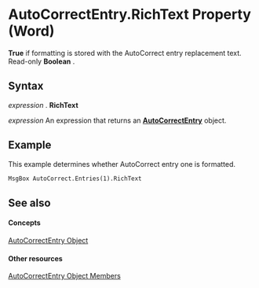 
# AutoCorrectEntry.RichText Property (Word)

 **True** if formatting is stored with the AutoCorrect entry replacement text. Read-only **Boolean** .


## Syntax

 _expression_ . **RichText**

 _expression_ An expression that returns an **[AutoCorrectEntry](33173958-42eb-00ef-7f37-41f95ed47f87.md)** object.


## Example

This example determines whether AutoCorrect entry one is formatted.


```vb
MsgBox AutoCorrect.Entries(1).RichText
```


## See also


#### Concepts


[AutoCorrectEntry Object](33173958-42eb-00ef-7f37-41f95ed47f87.md)
#### Other resources


[AutoCorrectEntry Object Members](c506ca10-4380-69db-3966-3df957d8d09a.md)
